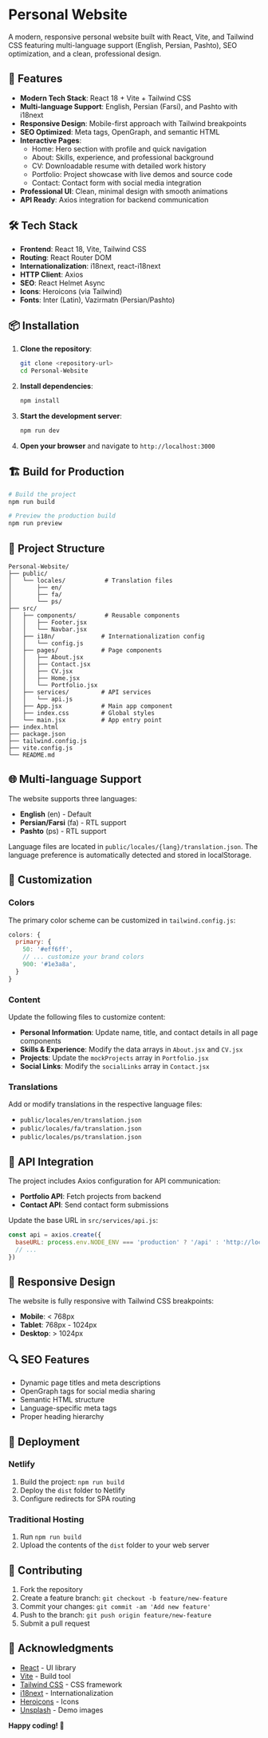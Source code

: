 # Personal Website

A modern, responsive personal website built with React, Vite, and Tailwind CSS featuring multi-language support (English, Persian, Pashto), SEO optimization, and a clean, professional design.

## 🚀 Features

- **Modern Tech Stack**: React 18 + Vite + Tailwind CSS
- **Multi-language Support**: English, Persian (Farsi), and Pashto with i18next
- **Responsive Design**: Mobile-first approach with Tailwind breakpoints
- **SEO Optimized**: Meta tags, OpenGraph, and semantic HTML
- **Interactive Pages**:
  - Home: Hero section with profile and quick navigation
  - About: Skills, experience, and professional background
  - CV: Downloadable resume with detailed work history
  - Portfolio: Project showcase with live demos and source code
  - Contact: Contact form with social media integration
- **Professional UI**: Clean, minimal design with smooth animations
- **API Ready**: Axios integration for backend communication

## 🛠️ Tech Stack

- **Frontend**: React 18, Vite, Tailwind CSS
- **Routing**: React Router DOM
- **Internationalization**: i18next, react-i18next
- **HTTP Client**: Axios
- **SEO**: React Helmet Async
- **Icons**: Heroicons (via Tailwind)
- **Fonts**: Inter (Latin), Vazirmatn (Persian/Pashto)

## 📦 Installation

1. **Clone the repository**:
   ```bash
   git clone <repository-url>
   cd Personal-Website
   ```

2. **Install dependencies**:
   ```bash
   npm install
   ```

3. **Start the development server**:
   ```bash
   npm run dev
   ```

4. **Open your browser** and navigate to `http://localhost:3000`

## 🏗️ Build for Production

```bash
# Build the project
npm run build

# Preview the production build
npm run preview
```

## 📁 Project Structure

```
Personal-Website/
├── public/
│   └── locales/           # Translation files
│       ├── en/
│       ├── fa/
│       └── ps/
├── src/
│   ├── components/        # Reusable components
│   │   ├── Footer.jsx
│   │   └── Navbar.jsx
│   ├── i18n/             # Internationalization config
│   │   └── config.js
│   ├── pages/            # Page components
│   │   ├── About.jsx
│   │   ├── Contact.jsx
│   │   ├── CV.jsx
│   │   ├── Home.jsx
│   │   └── Portfolio.jsx
│   ├── services/         # API services
│   │   └── api.js
│   ├── App.jsx           # Main app component
│   ├── index.css         # Global styles
│   └── main.jsx          # App entry point
├── index.html
├── package.json
├── tailwind.config.js
├── vite.config.js
└── README.md
```

## 🌐 Multi-language Support

The website supports three languages:

- **English** (en) - Default
- **Persian/Farsi** (fa) - RTL support
- **Pashto** (ps) - RTL support

Language files are located in `public/locales/{lang}/translation.json`. The language preference is automatically detected and stored in localStorage.

## 🎨 Customization

### Colors
The primary color scheme can be customized in `tailwind.config.js`:

```javascript
colors: {
  primary: {
    50: '#eff6ff',
    // ... customize your brand colors
    900: '#1e3a8a',
  }
}
```

### Content
Update the following files to customize content:

- **Personal Information**: Update name, title, and contact details in all page components
- **Skills & Experience**: Modify the data arrays in `About.jsx` and `CV.jsx`
- **Projects**: Update the `mockProjects` array in `Portfolio.jsx`
- **Social Links**: Modify the `socialLinks` array in `Contact.jsx`

### Translations
Add or modify translations in the respective language files:
- `public/locales/en/translation.json`
- `public/locales/fa/translation.json`
- `public/locales/ps/translation.json`

## 🔌 API Integration

The project includes Axios configuration for API communication:

- **Portfolio API**: Fetch projects from backend
- **Contact API**: Send contact form submissions

Update the base URL in `src/services/api.js`:

```javascript
const api = axios.create({
  baseURL: process.env.NODE_ENV === 'production' ? '/api' : 'http://localhost:3001/api',
  // ...
})
```

## 📱 Responsive Design

The website is fully responsive with Tailwind CSS breakpoints:

- **Mobile**: < 768px
- **Tablet**: 768px - 1024px
- **Desktop**: > 1024px

## 🔍 SEO Features

- Dynamic page titles and meta descriptions
- OpenGraph tags for social media sharing
- Semantic HTML structure
- Language-specific meta tags
- Proper heading hierarchy

## 🚀 Deployment

### Netlify
1. Build the project: `npm run build`
2. Deploy the `dist` folder to Netlify
3. Configure redirects for SPA routing


### Traditional Hosting
1. Run `npm run build`
2. Upload the contents of the `dist` folder to your web server

## 🤝 Contributing

1. Fork the repository
2. Create a feature branch: `git checkout -b feature/new-feature`
3. Commit your changes: `git commit -am 'Add new feature'`
4. Push to the branch: `git push origin feature/new-feature`
5. Submit a pull request

## 🙏 Acknowledgments

- [React](https://reactjs.org/) - UI library
- [Vite](https://vitejs.dev/) - Build tool
- [Tailwind CSS](https://tailwindcss.com/) - CSS framework
- [i18next](https://www.i18next.com/) - Internationalization
- [Heroicons](https://heroicons.com/) - Icons
- [Unsplash](https://unsplash.com/) - Demo images

**Happy coding! 🎉**
